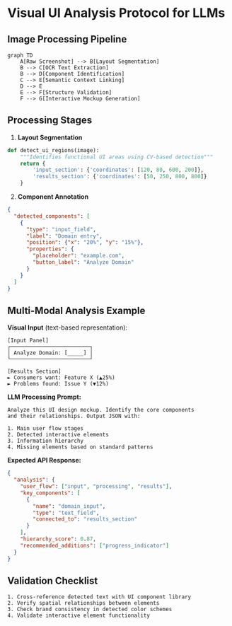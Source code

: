 # Visual UI Analysis Protocol for LLMs

## Image Processing Pipeline
```mermaid
graph TD
    A[Raw Screenshot] --> B[Layout Segmentation]
    B --> C[OCR Text Extraction]
    B --> D[Component Identification]
    C --> E[Semantic Context Linking]
    D --> E
    E --> F[Structure Validation]
    F --> G[Interactive Mockup Generation]
```

## Processing Stages

1. **Layout Segmentation**
```python
def detect_ui_regions(image):
    """Identifies functional UI areas using CV-based detection"""
    return {
        'input_section': {'coordinates': [120, 80, 600, 200]},
        'results_section': {'coordinates': [50, 250, 800, 800]}
    }
```

2. **Component Annotation**
```json
{
  "detected_components": [
    {
      "type": "input_field",
      "label": "Domain entry",
      "position": {"x": "20%", "y": "15%"},
      "properties": {
        "placeholder": "example.com",
        "button_label": "Analyze Domain"
      }
    }
  ]
}
```

## Multi-Modal Analysis Example
**Visual Input** (text-based representation):
```
[Input Panel]
┌─────────────────────────┐
│ Analyze Domain: [_____] │
└─────────────────────────┘

[Results Section]
► Consumers want: Feature X (▲25%)
► Problems found: Issue Y (▼12%)
```

**LLM Processing Prompt:**
```text
Analyze this UI design mockup. Identify the core components 
and their relationships. Output JSON with:

1. Main user flow stages
2. Detected interactive elements
3. Information hierarchy
4. Missing elements based on standard patterns
```

**Expected API Response:**
```json
{
  "analysis": {
    "user_flow": ["input", "processing", "results"],
    "key_components": [
      {
        "name": "domain_input",
        "type": "text_field",
        "connected_to": "results_section"
      }
    ],
    "hierarchy_score": 0.87,
    "recommended_additions": ["progress_indicator"]
  }
}
```

## Validation Checklist
```text
1. Cross-reference detected text with UI component library
2. Verify spatial relationships between elements
3. Check brand consistency in detected color schemes
4. Validate interactive element functionality
